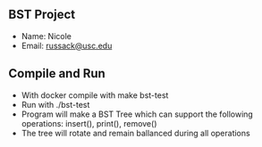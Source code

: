 ## BST Project
- Name: Nicole
- Email: russack@usc.edu

## Compile and Run
- With docker compile with make bst-test
- Run with ./bst-test
- Program will make a BST Tree which can support the following operations: insert(), print(), remove()
- The tree will rotate and remain ballanced during all operations
